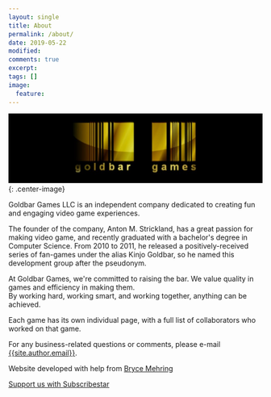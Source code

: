 ```yaml
---
layout: single
title: About
permalink: /about/
date: 2019-05-22
modified:
comments: true
excerpt:
tags: []
image:
  feature:
---
```

![Goldbar Games Logo](/images/logo.jpg){: .center-image}

Goldbar Games LLC is an independent company dedicated to creating fun and engaging video game experiences. 

The founder of the company, Anton M. Strickland, has a great passion for making video game, and recently graduated with a bachelor's degree in Computer Science. From 2010 to 2011, he released a positively-received series of fan-games under the alias Kinjo Goldbar, so he named this development group after the pseudonym.

At Goldbar Games, we're committed to raising the bar. We value quality in games and efficiency in making them. <br/>By working hard, working smart, and working together, anything can be achieved.

Each game has its own individual page, with a full list of collaborators who worked on that game.

For any business-related questions or comments, please e-mail [{{site.author.email}}](mailto:{{site.author.email}}).

Website developed with help from [Bryce Mehring](http://www.brycemehring.com)

[Support us with Subscribestar](https://www.subscribestar.com/goldbar-games)